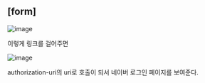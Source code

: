 ## [form]

![image](https://user-images.githubusercontent.com/108928206/197671561-9737c104-a91b-409d-9b6f-6136af1cbb85.png)

이렇게 링크를 걸어주면

![image](https://user-images.githubusercontent.com/108928206/197671683-f763d8ae-0d2e-4974-b237-93013068a5fb.png)

authorization-uri의 uri로 호출이 되서 네이버 로그인 페이지를 보여준다.

